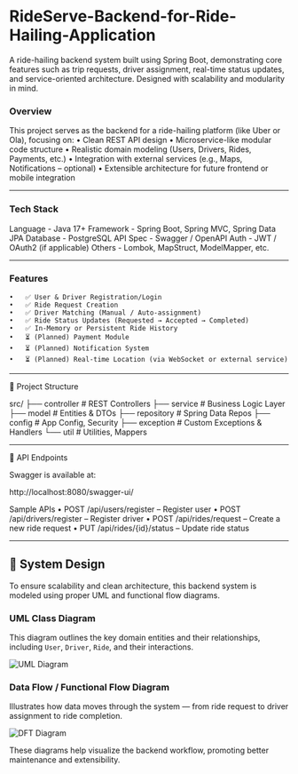 # RideServe-Backend-for-Ride-Hailing-Application

A ride-hailing backend system built using Spring Boot, demonstrating core features such as trip requests, driver assignment, real-time status updates, and service-oriented architecture. Designed with scalability and modularity in mind.

### Overview

This project serves as the backend for a ride-hailing platform (like Uber or Ola), focusing on:
	•	Clean REST API design
	•	Microservice-like modular code structure
	•	Realistic domain modeling (Users, Drivers, Rides, Payments, etc.)
	•	Integration with external services (e.g., Maps, Notifications – optional)
	•	Extensible architecture for future frontend or mobile integration

---

### Tech Stack

Language - Java 17+
Framework -	Spring Boot, Spring MVC, Spring Data JPA
Database -	PostgreSQL 
API Spec -	Swagger / OpenAPI
Auth -	JWT / OAuth2 (if applicable)
Others -	Lombok, MapStruct, ModelMapper, etc.

---

### Features
	•	✅ User & Driver Registration/Login
	•	✅ Ride Request Creation
	•	✅ Driver Matching (Manual / Auto-assignment)
	•	✅ Ride Status Updates (Requested → Accepted → Completed)
	•	✅ In-Memory or Persistent Ride History
	•	⏳ (Planned) Payment Module
	•	⏳ (Planned) Notification System
	•	⏳ (Planned) Real-time Location (via WebSocket or external service)

---

📁 Project Structure

src/
├── controller       # REST Controllers
├── service          # Business Logic Layer
├── model            # Entities & DTOs
├── repository       # Spring Data Repos
├── config           # App Config, Security
├── exception        # Custom Exceptions & Handlers
└── util             # Utilities, Mappers


---

🧪 API Endpoints

Swagger is available at:

http://localhost:8080/swagger-ui/

Sample APIs
	•	POST /api/users/register – Register user
	•	POST /api/drivers/register – Register driver
	•	POST /api/rides/request – Create a new ride request
	•	PUT /api/rides/{id}/status – Update ride status

---

## 🧠 System Design

To ensure scalability and clean architecture, this backend system is modeled using proper UML and functional flow diagrams.

### UML Class Diagram

This diagram outlines the key domain entities and their relationships, including `User`, `Driver`, `Ride`, and their interactions.

![UML Diagram](docs/uml-class-diagram.png)

### Data Flow / Functional Flow Diagram

Illustrates how data moves through the system — from ride request to driver assignment to ride completion.

![DFT Diagram](docs/data-flow-diagram.png)

These diagrams help visualize the backend workflow, promoting better maintenance and extensibility.

<!--
⚙️ Getting Started
	1.	Clone the repo

git clone https://github.com/yourusername/rideserve.git
cd rideserve


	2.	Update DB config in application.yml

spring:
  datasource:
    url: jdbc:postgresql://localhost:5432/rideservice
    username: youruser
    password: yourpass


	3.	Run the app

./mvnw spring-boot:run


	4.	Access Swagger UI

http://localhost:8080/swagger-ui/



⸻

✅ In Progress / Roadmap
	•	User and Driver APIs
	•	Ride creation and status flow
	•	Payment system (integrate Stripe / mock)
	•	Real-time location via WebSocket
	•	Notification system (email / SMS / push)
	•	Dockerized deployment
	•	Unit & Integration Tests
-->
